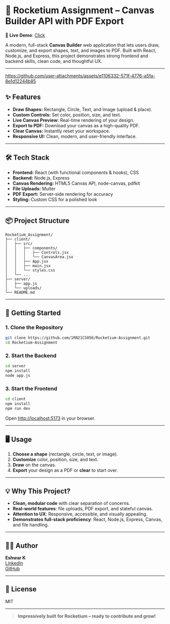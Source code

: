 # 🚀 Rocketium Assignment – Canvas Builder API with PDF Export 

🔗 **Live Demo**: [Click](https://canvasbuilder.vercel.app/)

A modern, full-stack **Canvas Builder** web application that lets users draw, customize, and export shapes, text, and images to PDF. Built with React, Node.js, and Express, this project demonstrates strong frontend and backend skills, clean code, and thoughtful UX.

---


https://github.com/user-attachments/assets/e1106332-571f-4776-a5fa-8e1d12244b85


## ✨ Features

- **Draw Shapes:** Rectangle, Circle, Text, and Image (upload & place).
- **Custom Controls:** Set color, position, size, and text.
- **Live Canvas Preview:** Real-time rendering of your design.
- **Export to PDF:** Download your canvas as a high-quality PDF.
- **Clear Canvas:** Instantly reset your workspace.
- **Responsive UI:** Clean, modern, and user-friendly interface.

---

## 🛠️ Tech Stack

- **Frontend:** React (with functional components & hooks), CSS
- **Backend:** Node.js, Express
- **Canvas Rendering:** HTML5 Canvas API, node-canvas, pdfkit
- **File Uploads:** Multer
- **PDF Export:** Server-side rendering for accuracy
- **Styling:** Custom CSS for a polished look

---

## 📦 Project Structure

```
Rocketium_Assignment/
├── client/
│   ├── src/
│   │   ├── components/
│   │   │   ├── Controls.jsx
│   │   │   └── CanvasArea.jsx
│   │   ├── App.jsx
│   │   ├── main.jsx
│   │   └── styles.css
│   └── ...
├── server/
│   ├── app.js
│   └── uploads/
└── README.md
```

---

## 🚀 Getting Started

### 1. Clone the Repository

```bash
git clone https://github.com/1RN21CS056/Rocketium-Assignment.git
cd Rocketium-Assignment
```

### 2. Start the Backend

```bash
cd server
npm install
node app.js
```

### 3. Start the Frontend

```bash
cd client
npm install
npm run dev
```

Open [http://localhost:5173](http://localhost:5173) in your browser.

---

## 🖥️ Usage

1. **Choose a shape** (rectangle, circle, text, or image).
2. **Customize** color, position, size, and text.
3. **Draw** on the canvas.
4. **Export** your design as a PDF or **clear** to start over.

---

## 💡 Why This Project?

- **Clean, modular code** with clear separation of concerns.
- **Real-world features**: file uploads, PDF export, and stateful canvas.
- **Attention to UX**: Responsive, accessible, and visually appealing.
- **Demonstrates full-stack proficiency**: React, Node.js, Express, Canvas, and file handling.

---

## 👨‍💻 Author

**Eshwar K**  
[LinkedIn](https://www.linkedin.com/in/eshwar-k-21a05424b/)  
[GitHub](https://github.com/1RN21CS056)

---

## 📝 License

MIT

---

> **Impressively built for Rocketium – ready to contribute and grow!**
